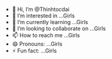 - 👋 Hi, I’m @Thinhtocdai
- 👀 I’m interested in ...Girls
- 🌱 I’m currently learning ...Girls   
- 💞️ I’m looking to collaborate on ...Girls
- 📫 How to reach me ...Girls
- 😄 Pronouns: ...Girls  
- ⚡ Fun fact: ...Girls

<!---
Thinhtocdai/Thinhtocdai is a ✨ special ✨ repository because its `README.md` (this file) appears on your GitHub profile.
You can click the Preview link to take a look at your changes.
--->
